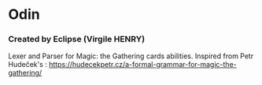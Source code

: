 # Odin
### Created by Eclipse (Virgile HENRY)
Lexer and Parser for Magic: the Gathering cards abilities.
Inspired from Petr Hudeček's : https://hudecekpetr.cz/a-formal-grammar-for-magic-the-gathering/